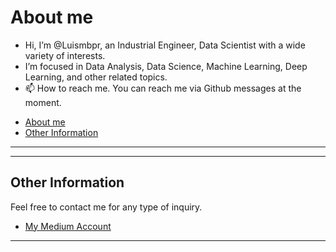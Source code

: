 
# About me
- Hi, I’m @Luismbpr, an Industrial Engineer, Data Scientist with a wide variety of interests.
- I’m focused in Data Analysis, Data Science, Machine Learning, Deep Learning, and other related topics.
- 📫 How to reach me. You can reach me via Github messages at the moment.

<!---
Luismbpr/Luismbpr is a ✨ special ✨ repository because its `README.md` (this file) appears on your GitHub profile.
You can click the Preview link to take a look at your changes.
--->

* [About me](#about-me)
* [Other Information](#other-information)

***

***

## Other Information

Feel free to contact me for any type of inquiry.

* [My Medium Account](https://medium.com/@luismarcelobp)


***
